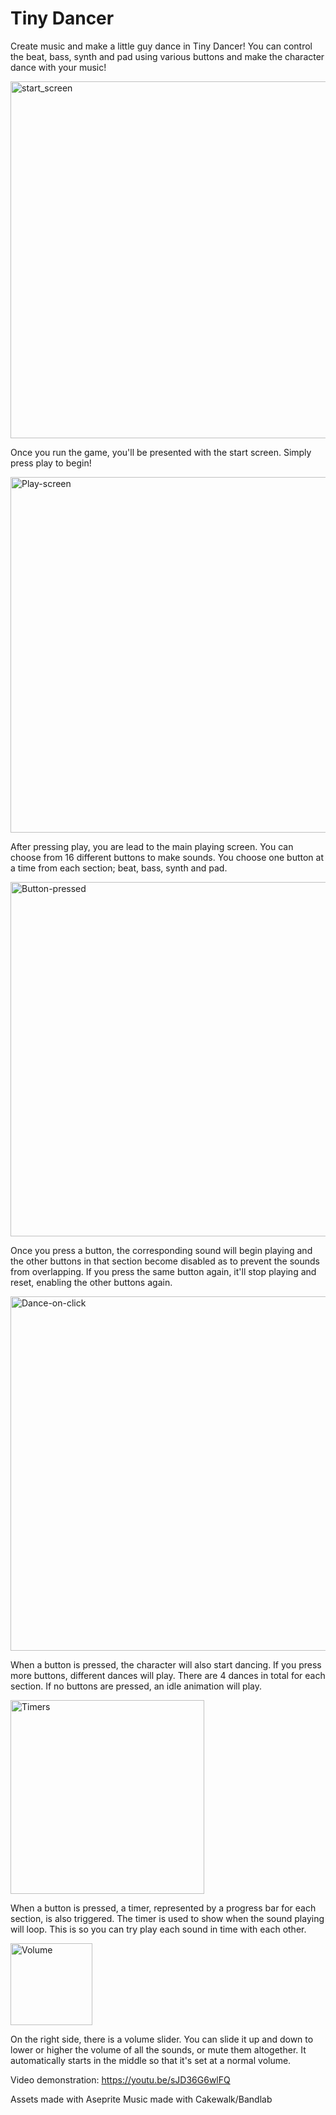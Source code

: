 # Tiny Dancer

Create music and make a little guy dance in Tiny Dancer! 
You can control the beat, bass, synth and pad using various buttons and make the character dance with your music!






<img width="571" alt="start_screen" src="https://github.com/user-attachments/assets/8ec01ed4-490f-4e84-ae6d-6274ae142b5d">




Once you run the game, you'll be presented with the start screen. Simply press play to begin!



<img width="569" alt="Play-screen" src="https://github.com/user-attachments/assets/7705f0bd-b670-4aa2-9f5f-07bdf365cb83">



After pressing play, you are lead to the main playing screen. You can choose from 16 different buttons to make sounds. You choose one button at a time from each section; beat, bass, synth and pad.




<img width="567" alt="Button-pressed" src="https://github.com/user-attachments/assets/44c67f1e-45be-4cfa-8421-3025f3397403">



Once you press a button, the corresponding sound will begin playing and the other buttons in that section become disabled as to prevent the sounds from overlapping. If you press the same button again, it'll stop playing and reset, enabling the other buttons again.




<img width="567" alt="Dance-on-click" src="https://github.com/user-attachments/assets/7ef9792b-977f-412a-81f7-aa536d3eb3e5">



When a button is pressed, the character will also start dancing. If you press more buttons, different dances will play. There are 4 dances in total for each section. If no buttons are pressed, an idle animation will play.




<img width="310" alt="Timers" src="https://github.com/user-attachments/assets/6b1b7f4d-e615-4ef2-8337-1b3eb8e30224">



When a button is pressed, a timer, represented by a progress bar for each section, is also triggered. The timer is used to show when the sound playing will loop. This is so you can try play each sound in time with each other. 




<img width="131" alt="Volume" src="https://github.com/user-attachments/assets/a8b5c75a-dcb7-4aa8-9b39-49b788337ad9">




On the right side, there is a volume slider. You can slide it up and down to lower or higher the volume of all the sounds, or mute them altogether. It automatically starts in the middle so that it's set at a normal volume.



Video demonstration:
https://youtu.be/sJD36G6wlFQ


Assets made with Aseprite
Music made with Cakewalk/Bandlab
